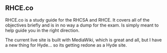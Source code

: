 RHCE.co
-------

RHCE.co is a study guide for the RHCSA and RHCE. It covers all of the objectives briefly and is in no way a dump for the exam. Is simply meant to help guide you in the right direction.

The current live site is built with MediaWiki, which is great and all, but I have a new thing for Hyde... so its getting redone as a Hyde site. 
